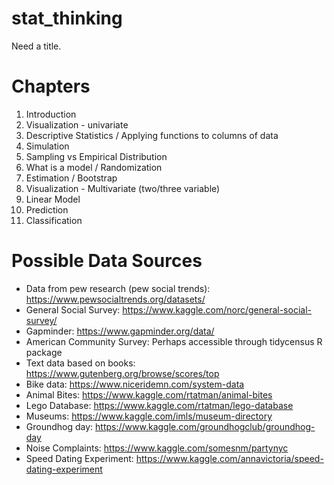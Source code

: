# stat_thinking

Need a title.

# Chapters
1. Introduction
2. Visualization - univariate
3. Descriptive Statistics / Applying functions to columns of data
4. Simulation
5. Sampling vs Empirical Distribution
6. What is a model / Randomization
7. Estimation / Bootstrap
8. Visualization - Multivariate (two/three variable)
9. Linear Model
10. Prediction
11. Classification


# Possible Data Sources
- Data from pew research (pew social trends): https://www.pewsocialtrends.org/datasets/
- General Social Survey: https://www.kaggle.com/norc/general-social-survey/
- Gapminder: https://www.gapminder.org/data/
- American Community Survey: Perhaps accessible through tidycensus R package
- Text data based on books: https://www.gutenberg.org/browse/scores/top
- Bike data: https://www.niceridemn.com/system-data
- Animal Bites: https://www.kaggle.com/rtatman/animal-bites
- Lego Database: https://www.kaggle.com/rtatman/lego-database
- Museums: https://www.kaggle.com/imls/museum-directory
- Groundhog day: https://www.kaggle.com/groundhogclub/groundhog-day
- Noise Complaints: https://www.kaggle.com/somesnm/partynyc
- Speed Dating Experiment: https://www.kaggle.com/annavictoria/speed-dating-experiment

